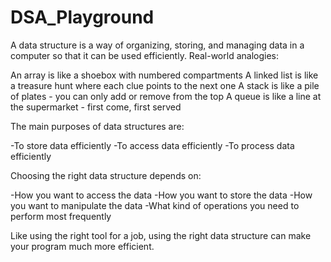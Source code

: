 # DSA_Playground
A data structure is a way of organizing, storing, and managing data in a computer so that it can be used efficiently.
Real-world analogies:

An array is like a shoebox with numbered compartments
A linked list is like a treasure hunt where each clue points to the next one
A stack is like a pile of plates - you can only add or remove from the top
A queue is like a line at the supermarket - first come, first served

The main purposes of data structures are:

  -To store data efficiently
  -To access data efficiently
  -To process data efficiently

Choosing the right data structure depends on:

  -How you want to access the data
  -How you want to store the data
  -How you want to manipulate the data
  -What kind of operations you need to perform most frequently

Like using the right tool for a job, using the right data structure can make your program much more efficient.
